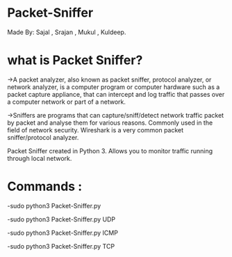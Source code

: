 # Packet-Sniffer
Made By: Sajal , Srajan , Mukul , Kuldeep.

# what is Packet Sniffer?

->A packet analyzer, also known as packet sniffer, protocol analyzer, or network analyzer, is a computer program or computer hardware such as a packet capture appliance,
that can intercept and log traffic that passes over a computer network or part of a network. 

->Sniffers are programs that can capture/sniff/detect network traffic packet by packet and analyse them for various reasons. 
Commonly used in the field of network security. Wireshark is a very common packet sniffer/protocol analyzer.
 





Packet Sniffer created in Python 3. Allows you to monitor traffic running through local network.

# Commands :

-sudo python3 Packet-Sniffer.py

-sudo python3 Packet-Sniffer.py UDP

-sudo python3 Packet-Sniffer.py ICMP

-sudo python3 Packet-Sniffer.py TCP
